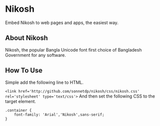 # Nikosh
Embed Nikosh to web pages and apps, the easiest way.

## About Nikosh
Nikosh, the popular Bangla Unicode font first choice of Bangladesh Government for any software.

## How To Use
Simple add the following line to HTML.

``` <link href='http://github.com/sonnetdp/nikosh/css/nikosh.css' rel='stylesheet' type='text/css'> ```
And then set the following CSS to the target element.

```
.container {
    font-family: 'Arial','Nikosh',sans-serif;
}
```
